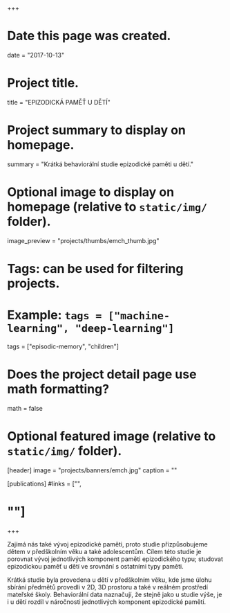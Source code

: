 +++
# Date this page was created.
date = "2017-10-13"

# Project title.
title = "EPIZODICKÁ PAMĚŤ U DĚTÍ"

# Project summary to display on homepage.
summary = "Krátká behaviorální studie epizodické paměti u dětí."

# Optional image to display on homepage (relative to `static/img/` folder).
image_preview = "projects/thumbs/emch_thumb.jpg"

# Tags: can be used for filtering projects.
# Example: `tags = ["machine-learning", "deep-learning"]`
tags = ["episodic-memory", "children"]

# Does the project detail page use math formatting?
math = false

# Optional featured image (relative to `static/img/` folder).
[header]
image = "projects/banners/emch.jpg"
caption = ""

[publications]
#links = ["",
#        ""]
+++

Zajímá nás také vývoj epizodické paměti, proto studie přizpůsobujeme dětem v předškolním věku a také adolescentům. Cílem této studie je porovnat vývoj jednotlivých komponent paměti epizodického typu; studovat epizodickou paměť u dětí ve srovnání s ostatními typy paměti. 

Krátká studie byla provedena u dětí v předškolním věku, kde jsme úlohu sbírání předmětů provedli v 2D, 3D prostoru a také v reálném prostředí mateřské školy. Behaviorální data naznačují, že stejně jako u studie výše, je i u dětí rozdíl v náročnosti jednotlivých komponent epizodické paměti. 

